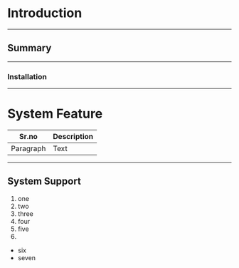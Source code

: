 # Introduction #
__________________________________________
## Summary ##
__________________________________________
### Installation ###
_________________________________________
# System Feature #
| Sr.no | Description |
| ----------- | ----------- |
| Paragraph | Text |
__________________________________________
## System Support ##
1. one
2. two
3. three
4. four
5. five
6. 
- six
- seven

